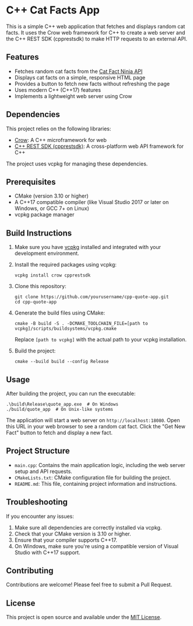 # C++ Cat Facts App

This is a simple C++ web application that fetches and displays random cat facts. It uses the Crow web framework for C++ to create a web server and the C++ REST SDK (cpprestsdk) to make HTTP requests to an external API.

## Features

- Fetches random cat facts from the [Cat Fact Ninja API](https://catfact.ninja/)
- Displays cat facts on a simple, responsive HTML page
- Provides a button to fetch new facts without refreshing the page
- Uses modern C++ (C++17) features
- Implements a lightweight web server using Crow

## Dependencies

This project relies on the following libraries:

- [Crow](https://github.com/CrowCpp/Crow): A C++ microframework for web
- [C++ REST SDK (cpprestsdk)](https://github.com/Microsoft/cpprestsdk): A cross-platform web API framework for C++

The project uses vcpkg for managing these dependencies.

## Prerequisites

- CMake (version 3.10 or higher)
- A C++17 compatible compiler (like Visual Studio 2017 or later on Windows, or GCC 7+ on Linux)
- vcpkg package manager

## Build Instructions

1. Make sure you have [vcpkg](https://github.com/Microsoft/vcpkg) installed and integrated with your development environment.

2. Install the required packages using vcpkg:
   ```
   vcpkg install crow cpprestsdk
   ```

3. Clone this repository:
   ```
   git clone https://github.com/yourusername/cpp-quote-app.git
   cd cpp-quote-app
   ```

4. Generate the build files using CMake:
   ```
   cmake -B build -S . -DCMAKE_TOOLCHAIN_FILE=[path to vcpkg]/scripts/buildsystems/vcpkg.cmake
   ```
   Replace `[path to vcpkg]` with the actual path to your vcpkg installation.

5. Build the project:
   ```
   cmake --build build --config Release
   ```

## Usage

After building the project, you can run the executable:

```
.\build\Release\quote_app.exe  # On Windows
./build/quote_app  # On Unix-like systems
```

The application will start a web server on `http://localhost:18080`. Open this URL in your web browser to see a random cat fact. Click the "Get New Fact" button to fetch and display a new fact.

## Project Structure

- `main.cpp`: Contains the main application logic, including the web server setup and API requests.
- `CMakeLists.txt`: CMake configuration file for building the project.
- `README.md`: This file, containing project information and instructions.

## Troubleshooting

If you encounter any issues:

1. Make sure all dependencies are correctly installed via vcpkg.
2. Check that your CMake version is 3.10 or higher.
3. Ensure that your compiler supports C++17.
4. On Windows, make sure you're using a compatible version of Visual Studio with C++17 support.

## Contributing

Contributions are welcome! Please feel free to submit a Pull Request.

## License

This project is open source and available under the [MIT License](LICENSE).